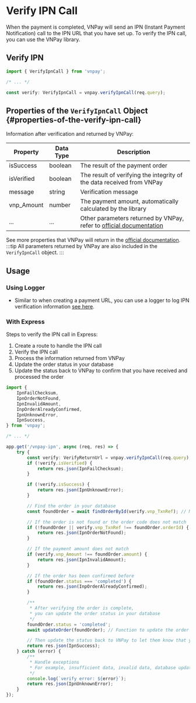 # Verify IPN Call

When the payment is completed, VNPay will send an IPN (Instant Payment Notification) call to the IPN URL that you have set up. To verify the IPN call, you can use the VNPay library.

## Verify IPN

```typescript
import { VerifyIpnCall } from 'vnpay';

/* ... */

const verify: VerifyIpnCall = vnpay.verifyIpnCall(req.query);
```

## Properties of the `VerifyIpnCall` Object {#properties-of-the-verify-ipn-call}

Information after verification and returned by VNPay:

| Property   | Data Type | Description                                                                                                                                            |
| ---------- | --------- | ------------------------------------------------------------------------------------------------------------------------------------------------------ |
| isSuccess  | boolean   | The result of the payment order                                                                                                                        |
| isVerified | boolean   | The result of verifying the integrity of the data received from VNPay                                                                                  |
| message    | string    | Verification message                                                                                                                                   |
| vnp_Amount | number    | The payment amount, automatically calculated by the library                                                                                            |
| ...        | ...       | Other parameters returned by VNPay, refer to [official documentation](https://sandbox.vnpayment.vn/apis/docs/thanh-toan-pay/pay.html#danh-s%C3%A1ch-tham-s%E1%BB%91-1) |

See more properties that VNPay will return in the [official documentation](https://sandbox.vnpayment.vn/apis/docs/thanh-toan-pay/pay.html#danh-s%C3%A1ch-tham-s%E1%BB%91-1).
:::tip
All parameters returned by VNPay are also included in the `VerifyIpnCall` object.
:::

## Usage

### Using Logger

-   Similar to when creating a payment URL, you can use a logger to log IPN verification information
    [see here](/create-payment-url#using-logger).

### With Express

Steps to verify the IPN call in Express:

1. Create a route to handle the IPN call
2. Verify the IPN call
3. Process the information returned from VNPay
4. Update the order status in your database
5. Update the status back to VNPay to confirm that you have received and processed the order

```typescript title="controllers/payment.controller.ts"
import {
    IpnFailChecksum,
    IpnOrderNotFound,
    IpnInvalidAmount,
    InpOrderAlreadyConfirmed,
    IpnUnknownError,
    IpnSuccess,
} from 'vnpay';

/* ... */

app.get('/vnpay-ipn', async (req, res) => {
    try {
        const verify: VerifyReturnUrl = vnpay.verifyIpnCall(req.query);
        if (!verify.isVerified) {
            return res.json(IpnFailChecksum);
        }

        if (!verify.isSuccess) {
            return res.json(IpnUnknownError);
        }

        // Find the order in your database
        const foundOrder = await findOrderById(verify.vnp_TxnRef); // Method to find an order by id, you need to implement it

        // If the order is not found or the order code does not match
        if (!foundOrder || verify.vnp_TxnRef !== foundOrder.orderId) {
            return res.json(IpnOrderNotFound);
        }

        // If the payment amount does not match
        if (verify.vnp_Amount !== foundOrder.amount) {
            return res.json(IpnInvalidAmount);
        }

        // If the order has been confirmed before
        if (foundOrder.status === 'completed') {
            return res.json(InpOrderAlreadyConfirmed);
        }

        /**
         * After verifying the order is complete,
         * you can update the order status in your database
         */
        foundOrder.status = 'completed';
        await updateOrder(foundOrder); // Function to update the order status, you need to implement it

        // Then update the status back to VNPay to let them know that you have confirmed the order
        return res.json(IpnSuccess);
    } catch (error) {
        /**
         * Handle exceptions
         * For example, insufficient data, invalid data, database update failure
         */
        console.log(`verify error: ${error}`);
        return res.json(IpnUnknownError);
    }
});
```
